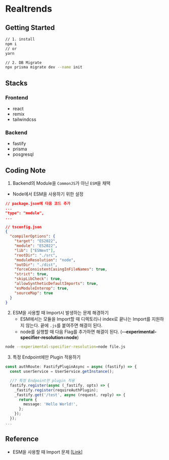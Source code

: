 # Realtrends

## Getting Started

```sh
// 1. install
npm i
// or
yarn

// 2. DB Migrate
npx prisma migrate dev --name init
```

## Stacks

### Frontend

- react
- remix
- tailwindcss

### Backend

- fastify
- prisma
- posgresql

## Coding Note

1. Backend의 Module을 `CommonJS`가 아닌 `ESM`을 채택

- Node에서 ESM을 사용하기 위한 설정

```json
// package.json에 다음 코드 추가
...
"type": "module",
...
```

```json
// tsconfig.json
{
  "compilerOptions": {
    "target": "ES2022",
    "module": "ES2022",
    "lib": ["ESNext"],
    "rootDir": "./src",
    "moduleResolution": "node",
    "outDir": "./dist",
    "forceConsistentCasingInFileNames": true,
    "strict": true,
    "skipLibCheck": true,
    "allowSyntheticDefaultImports": true,
    "esModuleInterop": true,
    "sourceMap": true
  }
}
```

2. ESM을 사용할 때 Import시 발생하는 문제 해경하기
   - ESM에서는 모듈을 Import할 때 디렉토리나 index로 끝나는 Import를 지원하지 않는다. 끝에 `.js`를 붙여주면 해결이 된다.
   - node를 실행할 때 다음 Flag를 추가하면 해결이 된다. (**--experimental-specifier-resolution=node**)

```bash
node --experimental-specifier-resolution=node file.js
```

3. 특정 Endpoint에만 Plugin 적용하기

```ts
const authRoute: FastifyPluginAsync = async (fastify) => {
  const userService = UserService.getInstance();

  //? 특정 Endpoint만 plugin 적용
  fastify.register(async (_fastify, opts) => {
    _fastify.register(requireAuthPlugin);
    _fastify.get('/test', async (request, reply) => {
      return {
        message: 'Hello World!',
      };
    });
  });
...
```

## Reference

- ESM을 사용할 때 Import 문제 [[Link]](https://bobbyhadz.com/blog/node-js-error-err-unsupported-dir-import)
